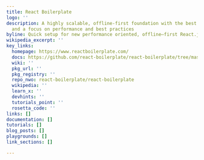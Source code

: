 ```yaml
---
title: React Boilerplate
logo: ''
description: A highly scalable, offline-first foundation with the best developer experience
  and a focus on performance and best practices
byline: Quick setup for new performance oriented, offline–first React.js applications
wikipedia_excerpt: ''
key_links:
  homepage: https://www.reactboilerplate.com/
  docs: https://github.com/react-boilerplate/react-boilerplate/tree/master/docs
  wiki: ''
  pkg_url: ''
  pkg_registry: ''
  repo_nwo: react-boilerplate/react-boilerplate
  wikipedia: ''
  learn_x: ''
  devhints: ''
  tutorials_point: ''
  rosetta_code: ''
links: []
documentation: []
tutorials: []
blog_posts: []
playgrounds: []
link_sections: []

---
```

